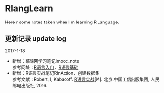 # RlangLearn
Here r some notes taken when I m learning R Language. 

## 更新记录 update log
2017-1-18

- 新增：慕课网学习笔记imooc_note  
参考网址：[R语言入门](http://www.imooc.com/learn/446)，[R语言基础](http://www.imooc.com/learn/546)
- 新增：R语言实战笔记RinAction，创建数据集  
参考文献：Robert, I, Kabacoff. [R语言实战](https://github.com/ZBayes/RlangLearn/blob/master/RinAction/R语言实战.pdf)[M]. 北京:中国工信出版集团, 人民邮电出版社, 2016.
